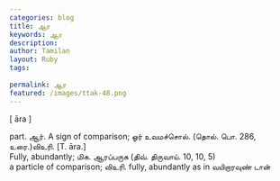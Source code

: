 ```yaml
---
categories: blog
title: ஆர
keywords: ஆர
description: 
author: Tamilan
layout: Ruby
tags: 
 
permalink: ஆர
featured: /images/ttak-48.png
---
```

  
[ āra ]  
  
part. ஆர். A sign of comparison; ஓர் உவமச்சொல். (தொல். பொ. 286, உரை.)விஉரி. [T. āra.]  
Fully, abundantly; மிக. ஆரப்பருக (திவ். திருவாய். 10, 10, 5)  
a particle of comparison; விஉரி. fully, abundantly as in வயிறாரவுண் டான்